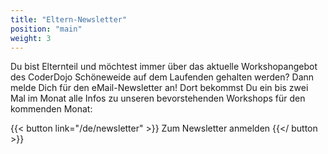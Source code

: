 ```yaml
---
title: "Eltern-Newsletter"
position: "main"
weight: 3
---
```


Du bist Elternteil und möchtest immer über das aktuelle Workshopangebot des CoderDojo Schöneweide auf dem Laufenden gehalten werden?
Dann melde Dich für den eMail-Newsletter an!
Dort bekommst Du ein bis zwei Mal im Monat alle Infos zu unseren bevorstehenden Workshops für den kommenden Monat:

{{< button link="/de/newsletter" >}}
Zum Newsletter anmelden
{{</ button >}}
